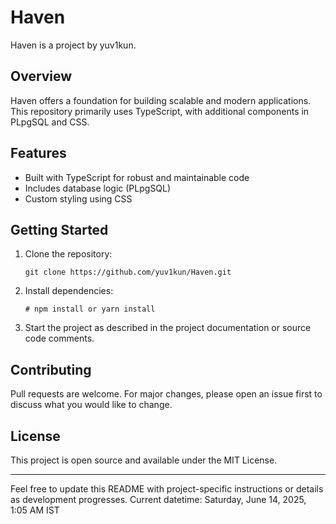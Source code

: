 # Haven

Haven is a project by yuv1kun. 

## Overview
Haven offers a foundation for building scalable and modern applications. This repository primarily uses TypeScript, with additional components in PLpgSQL and CSS.

## Features
- Built with TypeScript for robust and maintainable code
- Includes database logic (PLpgSQL)
- Custom styling using CSS

## Getting Started
1. Clone the repository:
   ```
   git clone https://github.com/yuv1kun/Haven.git
   ```
2. Install dependencies:
   ```
   # npm install or yarn install
   ```
3. Start the project as described in the project documentation or source code comments.

## Contributing
Pull requests are welcome. For major changes, please open an issue first to discuss what you would like to change.

## License
This project is open source and available under the MIT License.

---

Feel free to update this README with project-specific instructions or details as development progresses.
Current datetime: Saturday, June 14, 2025, 1:05 AM IST
